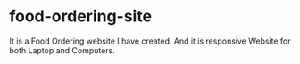 # food-ordering-site
It is a Food Ordering website I have created. And it is responsive Website for both Laptop and Computers. 
